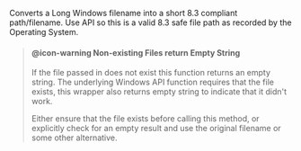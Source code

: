 ﻿Converts a Long Windows filename into a short 8.3 compliant path/filename. Use API so this is a valid 8.3 safe file path as recorded by the Operating System.

> #### @icon-warning Non-existing Files return Empty String
> If the file passed in does not exist this function returns an empty string. The underlying Windows API function requires that the file exists, this wrapper also returns empty string to indicate that it didn't work.
>
> Either ensure that the file exists before calling this method, or explicitly check for an empty result and use the original filename or some other alternative.